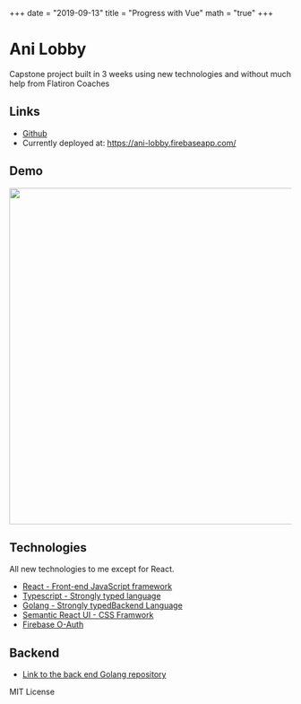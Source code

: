 +++
date = "2019-09-13"
title = "Progress with Vue"
math = "true"
+++

# Ani Lobby

Capstone project built in 3 weeks using new technologies and without much help from Flatiron Coaches

## Links

- [Github](https://github.com/rj-ortega/ani-lobby)
- Currently deployed at: https://ani-lobby.firebaseapp.com/


## Demo

<img src="/images/projects/ani-lobby.gif" width="600">


## Technologies

All new technologies to me except for React.

- [React - Front-end JavaScript framework](https://reactjs.org/)
- [Typescript - Strongly typed language](typescriptlang.org)
- [Golang - Strongly typedBackend Language](https://golang.org/)
- [Semantic React UI - CSS Framwork](https://react.semantic-ui.com/)
- [Firebase O-Auth](https://firebase.google.com/docs/reference/js/firebase.auth.OAuthCredential)


## Backend

- [Link to the back end Golang repository](https://github.com/rj-ortega/ani-lobby-api)


MIT License
